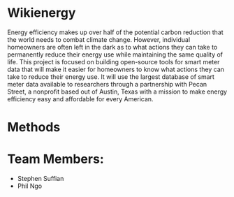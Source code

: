Wikienergy
==========

Energy efficiency makes up over half of the potential carbon reduction that
the world needs to combat climate change. However, individual homeowners are
often left in the dark as to what actions they can take to permanently reduce
their energy use while maintaining the same quality of life. This project is
focused on building open-source tools for smart meter data that will make it
easier for homeowners to know what actions they can take to reduce their energy
use. It will use the largest database of smart meter data available to
researchers through a partnership with Pecan Street, a nonprofit based out of
Austin, Texas with a mission to make energy efficiency easy and affordable
for every American.

# Methods


# Team Members:
 - Stephen Suffian
 - Phil Ngo
